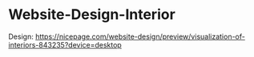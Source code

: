 # Website-Design-Interior
Design: https://nicepage.com/website-design/preview/visualization-of-interiors-843235?device=desktop
